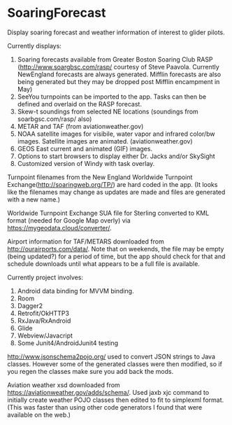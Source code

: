 # SoaringForecast
Display soaring forecast and weather information of interest to glider pilots.

Currently displays:
1. Soaring forecasts available from Greater Boston Soaring Club RASP (http://www.soargbsc.com/rasp/  courtesy of Steve Paavola. Currently NewEngland forecasts are always generated. Mifflin forecasts are also being generated but they may be dropped post Mifflin encampment in May)
2. SeeYou turnpoints can be imported to the app. Tasks can then be defined and overlaid on the RASP forecast.
3. Skew-t soundings from selected NE locations (soundings from soarbgsc.com/rasp/ also)
4. METAR and TAF (from aviationweather.gov)
5. NOAA satellite images for visibile, water vapor and infrared color/bw images. Satellite images are animated. (aviationweather.gov)
6. GEOS East current and animated (GIF) images.
7. Options to start browsers to display either Dr. Jacks and/or SkySight
8. Customized version of Windy with task overlay. 

Turnpoint filenames from the New England Worldwide Turnpoint Exchange(http://soaringweb.org/TP/) are hard coded in the app. (It looks like the filenames may change as updates are made and files are generated with a new name.)

Worldwide Turnpoint Exchange SUA file for Sterling converted to KML format (needed for Google Map overly) via https://mygeodata.cloud/converter/.


Airport information for TAF/METARS downloaded from http://ourairports.com/data/. Note that on weekends, the file may be empty (being updated?) for a period of time, but the app should check for that and schedule downloads until what appears to be a full file is available.

Currently project involves:
1. Android data binding for MVVM binding.
2. Room 
3. Dagger2 
4. Retrofit/OkHTTP3
5. RxJava/RxAndroid
6. Glide 
7. Webview/Javacript
8. Some Junit4/AndroidJunit4 testing

http://www.jsonschema2pojo.org/ used to convert JSON strings to Java classes. However some of the generated classes were then modified, so if you regen the classes make sure you add back the mods.

Aviation weather xsd downloaded from https://aviationweather.gov/adds/schema/.
Used jaxb xjc command to initially create weather POJO classes then edited to fit to simplexml format. (This was faster than using other code generators I found that were available on the web.)
